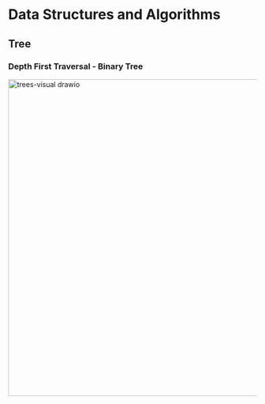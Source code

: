 # Data Structures and Algorithms
## Tree
### Depth First Traversal - Binary Tree
<img width="790" height="641" alt="trees-visual drawio" src="https://github.com/user-attachments/assets/4d71b2d0-bcbe-408a-b8be-15c54d0d579f" />

